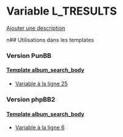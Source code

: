 # Variable L_TRESULTS
[Ajouter une description](https://fa-tvars.appspot.com/L_TRESULTS)

n## Utilisations dans les templates

### Version PunBB

#### [Template album_search_body](punbb/album_search_body.md)
* [Variable à la ligne 25](../punbb/album_search_body.tpl#L25)

### Version phpBB2

#### [Template album_search_body](subsilver/album_search_body.md)
* [Variable à la ligne 6](../subsilver/album_search_body.tpl#L6)